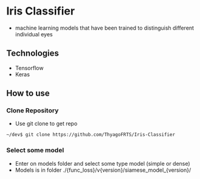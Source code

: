 # Iris Classifier

- machine learning models that have been trained to distinguish different individual eyes

## Technologies

- Tensorflow
- Keras

## How to use

### Clone Repository

- Use git clone to get repo
```sh
~/dev$ git clone https://github.com/ThyagoFRTS/Iris-Classifier
```

### Select some model

- Enter on models folder and select some type model (simple or dense)
- Models is in folder ./{func_loss}/v{version}/siamese_model_{version}/
